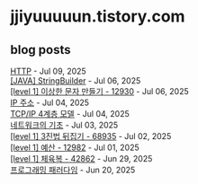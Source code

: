 # jjiyuuuuun.tistory.com
## blog posts
[HTTP](https://jjiyuuuuun.tistory.com/110) - Jul 09, 2025<br>
[[JAVA] StringBuilder](https://jjiyuuuuun.tistory.com/109) - Jul 06, 2025<br>
[[level 1] 이상한 문자 만들기 - 12930](https://jjiyuuuuun.tistory.com/108) - Jul 06, 2025<br>
[IP 주소](https://jjiyuuuuun.tistory.com/107) - Jul 04, 2025<br>
[TCP/IP 4계층 모델](https://jjiyuuuuun.tistory.com/106) - Jul 04, 2025<br>
[네트워크의 기초](https://jjiyuuuuun.tistory.com/105) - Jul 03, 2025<br>
[[level 1] 3진법 뒤집기 - 68935](https://jjiyuuuuun.tistory.com/104) - Jul 02, 2025<br>
[[level 1] 예산 - 12982](https://jjiyuuuuun.tistory.com/103) - Jul 01, 2025<br>
[[level 1] 체육복 - 42862](https://jjiyuuuuun.tistory.com/102) - Jun 29, 2025<br>
[프로그래밍 패러다임](https://jjiyuuuuun.tistory.com/101) - Jun 20, 2025<br>

